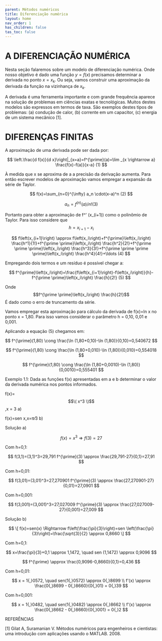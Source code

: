 ```yaml
---
parent: Métodos numéricos
title: Diferenciação numérica
layout: home
nav_order: 1
has_children: false
tas_toc: false
---
```


<!--Don't delete this script-->
<script src = "https://polyfill.io/v3/polyfill.min.js?features=es6"></script>
<script id = "MathJax-script" async src="https://cdn.jsdelivr.net/npm/mathjax@3/es5/tex-mml-chtml.js"></script>
<!--Don't delete this script-->

# A DIFERENCIAÇÃO NUMÉRICA 

Nesta seção falaremos sobre um modelo de diferenciação numérica. Onde nosso objetivo é dado uma função $y = f(x)$ precisamos determinar a derivada no ponto $x=x_k$. Ou seja, vamos construir uma aproximação da derivada da função na vizinhança de $x_k$.

A derivada é uma ferramenta importante e com grande frequência aparece na solução de problemas em ciências exatas e tecnológicas. Muitos destes modelos são expressos em termos de taxa. São exemplos destes tipos de problemas: (a) condução de calor, (b) corrente em um capacitor, (c) energia de um sistema mecânico [1].

# DIFERENÇAS FINITAS

A aproximação de uma derivada pode ser dada por:

$$
\left.\frac{d f(x)}{d x}\right|_{x=a}=f^{\prime}(a)=\lim _{x \rightarrow a} \frac{f(x)-f(a)}{x-a}              (1)
$$


À medida que x se aproxima de a a precisão da derivação aumenta. Para então escrever modelos de aproximação vamos empregar a expansão da série de Taylor.

$$
f(x)=\sum_{n=0}^{\infty} a_n \cdot(x-a)^n              (2) 
$$ 

$$
a_n=f^{(n)}(a) / n!                                    (3)
$$

Portanto para obter a aproximação de f^' (x_(i+1)) como o polinômio de Taylor. Para isso considere que $$h=x_{i+1}-x_i$$

$$ f\left(x_{i+1}\right) \approx f\left(x_i\right)+f^{\prime}\left(x_i\right) \frac{h^1}{1!}+f^{\prime \prime}\left(x_i\right) \frac{h^2}{2!}+f^{\prime \prime \prime}\left(x_i\right) \frac{h^3}{3!}+f^{\prime \prime \prime \prime}\left(x_i\right) \frac{h^4}{4!}+\ldots                         (4) $$

Empregando dois termos e um resíduo é possível chegar a:

$$ f^{\prime}\left(x_i\right)=\frac{f\left(x_{i+1}\right)-f\left(x_i\right)}{h}-f^{\prime \prime}\left(x_i\right) \frac{h}{2!}  (5) $$

Onde $$f^{\prime \prime}\left(x_i\right) \frac{h}{2!}$$ É dado como o erro de truncamento da série.


Vamos empregar esta aproximação para cálculo da derivada de f(x)=ln x no ponto x = 1,80.
Para isso vamos considerar o parâmetro h = 0,10, 0,01 e 0,001.



Aplicando a equação (5) chegamos em:


$$
f^{\prime}(1,80) \cong \frac{\ln (1,80+0,10)-\ln (1,80)}{0,10}=0,540672 
$$

$$
f^{\prime}(1,80) \cong \frac{\ln (1,80+0,010)-\ln (1,80)}{0,010}=0,554018 
$$

$$
 f^{\prime}(1,80) \cong \frac{\ln (1,80+0,0010)-\ln (1,80)}{0,0010}=0,555401
$$ 

Exemplo 1.1: Dada as funções f(x) apresentadas em a  e  b determinar o valor da derivada numérica nos pontos informados.


f(x)= $$\( x^3 \)$$ ,x = 3  a) 


f(x)=sen x,x=π⁄3  b)



Solução a)


$$
f(x) = x^3 \Rightarrow f(3) = 27
$$

Com h=0,1:

$$
f(3,1)=(3,1)^3=29,791 
f^{\prime}(3) \approx \frac{29,791-27}{0,1}=27,91
$$

Com h=0,01:


$$
f(3,01)=(3,01)^3=27,270901 
f^{\prime}(3) \approx \frac{27,270901-27}{0,01}=27,0901
$$

Com h=0,001:

$$
f(3,001)=(3,001)^3=27,027009 
f^{\prime}(3) \approx \frac{27,027009-27}{0,001}=27,009
$$


Solução b)

$$
\[
f(x)=sen(x) \Rightarrow f\left(\frac{\pi}{3}\right)=sen \left(\frac{\pi}{3}\right)=\frac{\sqrt{3}}{2} \approx 0,8660
\]
$$

Com h=0,1:

$$
x=\frac{\pi}{3}+0,1 \approx 1,1472, \quad sen (1,1472) \approx 0,9096 
$$


$$
f^{\prime} \approx \frac{0,9096-0,8660}{0,1}=0,436
$$

Com h=0,01:

$$
x = 1{,}0572, \quad sen(1{,}0572) \approx 0{,}8699 \\
f'(x) \approx \frac{0{,}8699 - 0{,}8660}{0{,}01} = 0{,}39
$$

Com h=0,001:


$$
x = 1{,}0482, \quad sen(1{,}0482) \approx 0{,}8662 \\
f'(x) \approx \frac{0{,}8662 - 0{,}8660}{0{,}001} = 0{,}2
$$





REFERÊNCIAS

[1]	Gilat A, Suramanian V. Métodos numéricos para engenheiros e cientistas: uma introdução com aplicações usando o MATLAB. 2008.



